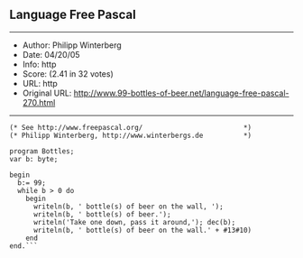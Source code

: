 
## Language Free Pascal ##
---
- Author: Philipp Winterberg
- Date: 04/20/05
- Info: http
- Score:  (2.41 in 32 votes)
- URL: http
- Original URL: http://www.99-bottles-of-beer.net/language-free-pascal-270.html
---

```(* Free Pascal version of 99 Bottles of beer (Bottles.pp) *)
(* See http://www.freepascal.org/                         *)
(* Philipp Winterberg, http://www.winterbergs.de          *)

program Bottles;
var b: byte;

begin
  b:= 99;
  while b > 0 do
    begin
      writeln(b, ' bottle(s) of beer on the wall, ');
      writeln(b, ' bottle(s) of beer.');
      writeln('Take one down, pass it around,'); dec(b);
      writeln(b, ' bottle(s) of beer on the wall.' + #13#10)
    end
end.```